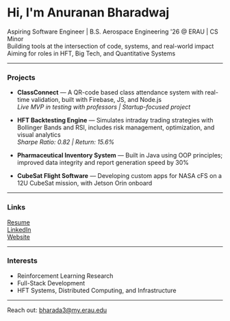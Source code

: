 # Hi, I'm Anuranan Bharadwaj

Aspiring Software Engineer | B.S. Aerospace Engineering '26 @ ERAU | CS Minor  
Building tools at the intersection of code, systems, and real-world impact  
Aiming for roles in HFT, Big Tech, and Quantitative Systems

---

### Projects

- **ClassConnect** — A QR-code based class attendance system with real-time validation, built with Firebase, JS, and Node.js  
  _Live MVP in testing with professors | Startup-focused project_

- **HFT Backtesting Engine** — Simulates intraday trading strategies with Bollinger Bands and RSI, includes risk management, optimization, and visual analytics  
  _Sharpe Ratio: 0.82 | Return: 15.6%_

- **Pharmaceutical Inventory System** — Built in Java using OOP principles; improved data integrity and report generation speed by 30%

- **CubeSat Flight Software** — Developing custom apps for NASA cFS on a 12U CubeSat mission, with Jetson Orin onboard

---

### Links

[Resume](https://anuranan.info/AnurananBharadwaj_RESUME_SE.pdf)  
[LinkedIn](https://www.linkedin.com/in/anuranan-bharadwaj)  
[Website](https://anuranan.info/)

---

### Interests

- Reinforcement Learning Research
- Full-Stack Development
- HFT Systems, Distributed Computing, and Infrastructure

---

Reach out: bharada3@my.erau.edu
